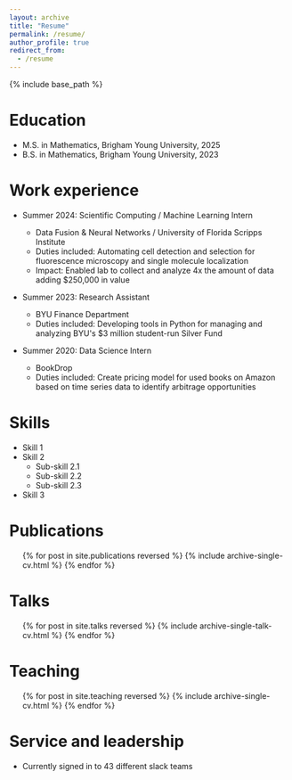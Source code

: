 ```yaml
---
layout: archive
title: "Resume"
permalink: /resume/
author_profile: true
redirect_from:
  - /resume
---
```


{% include base_path %}

Education
======
* M.S. in Mathematics, Brigham Young University, 2025
* B.S. in Mathematics, Brigham Young University, 2023

Work experience
======
* Summer 2024: Scientific Computing / Machine Learning Intern
  * Data Fusion & Neural Networks / University of Florida Scripps Institute
  * Duties included: Automating cell detection and selection for fluorescence microscopy and single molecule localization
  * Impact: Enabled lab to collect and analyze 4x the amount of data adding $250,000 in value

* Summer 2023: Research Assistant
  * BYU Finance Department
  * Duties included: Developing tools in Python for managing and analyzing BYU's $3 million student-run Silver Fund

* Summer 2020: Data Science Intern
  * BookDrop
  * Duties included: Create pricing model for used books on Amazon based on time series data to identify arbitrage opportunities
  
Skills
======
* Skill 1
* Skill 2
  * Sub-skill 2.1
  * Sub-skill 2.2
  * Sub-skill 2.3
* Skill 3

Publications
======
  <ul>{% for post in site.publications reversed %}
    {% include archive-single-cv.html %}
  {% endfor %}</ul>
  
Talks
======
  <ul>{% for post in site.talks reversed %}
    {% include archive-single-talk-cv.html  %}
  {% endfor %}</ul>
  
Teaching
======
  <ul>{% for post in site.teaching reversed %}
    {% include archive-single-cv.html %}
  {% endfor %}</ul>
  
Service and leadership
======
* Currently signed in to 43 different slack teams
